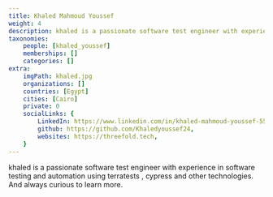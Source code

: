 ```yaml
---
title: Khaled Mahmoud Youssef
weight: 4
description: khaled is a passionate software test engineer with experience in software testing ....
taxonomies:
    people: [khaled_youssef]
    memberships: []
    categories: []
extra:
    imgPath: khaled.jpg
    organizations: []
    countries: [Egypt]
    cities: [Cairo]
    private: 0
    socialLinks: {
        LinkedIn: https://www.linkedin.com/in/khaled-mahmoud-youssef-555740180/,
        github: https://github.com/Khaledyoussef24,
        websites: https://threefold.tech,
    }
---
```


khaled is a passionate software test engineer with experience in software testing and automation using terratests , cypress and other technologies. And always curious to learn more.